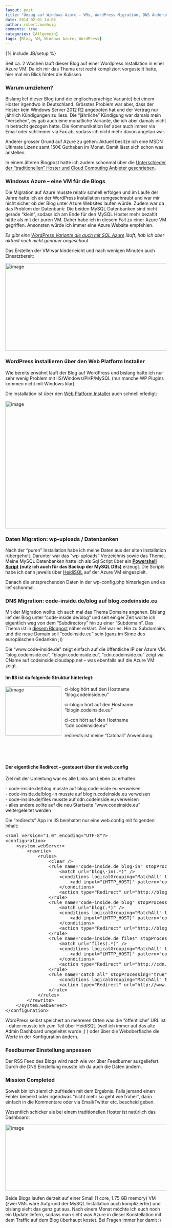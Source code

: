 ```yaml
---
layout: post
title: "Umzug auf Windows Azure – VMs, WordPress Migration, DNS Änderungen"
date: 2014-02-01 14:08
author: robert.muehsig
comments: true
categories: [Allgemein]
tags: [Blog, VM, Windows Azure, WordPress]
---
```

{% include JB/setup %}
<p>Seit ca. 2 Wochen läuft dieser Blog auf einer Wordpress Installation in einer Azure VM. Da ich mir das Thema erst recht kompliziert vorgestellt hatte, hier mal ein Blick hinter die Kulissen.</p> <h3>Warum umziehen?</h3> <p>Bislang lief dieser Blog (und die englischsprachige Variante) bei einem Hoster irgendwo in Deutschland. Grösstes Problem war aber, dass der Hoster kein Windows Server 2012 R2 angeboten hat und der Vertrag nur jährlich Kündigungen zu liess. Die “jährliche” Kündigung war damals mein “Versehen”, es gab auch eine monatliche Variante, die ich aber damals nicht in betracht gezogen hatte. Die Kommunikation lief aber auch immer via Email oder schlimmer via Fax ab, sodass ich nicht mehr davon angetan war.</p> <p>Anderer grosser Grund auf Azure zu gehen: Aktuell besitze ich eine MSDN Ultimate Lizenz samt 150€ Guthaben im Monat. Damit lässt sich schon was anstellen.</p> <p>In einem älteren Blogpost hatte ich zudem schonmal über die <a href="http://blog.codeinside.eu/2012/03/09/cloud-computing-vs-traditionelle-hoster-fr-eine-web-app/">Unterschieder der “traditionellen” Hoster und Cloud Computing Anbieter geschrieben</a>.</p> <h3>Windows Azure – eine VM für die Blogs</h3> <p>Die Migration auf Azure musste relativ schnell erfolgen und im Laufe der Jahre hatte ich an der WordPress Installation rumgeschraubt und war mir nicht sicher ob der Blog unter Azure Websites laufen würde. Zudem war da das Problem der Datenbank: Die beiden MySQL Datenbanken sind nicht gerade “klein”, sodass ich am Ende für den MySQL Hoster mehr bezahlt hätte als mit der puren VM. Daher habe ich in diesem Fall zu einer Azure VM gegriffen. Ansonsten würde ich immer eine Azure Website empfehlen.</p> <p><em>Es gibt eine <a href="http://wordpress.brandoo.pl/">WordPress Variante die auch mit SQL Azure</a> läuft, hab ich aber aktuell noch nicht genauer angeschaut.</em></p> <p>Das Erstellen der VM war kinderleicht und nach wenigen Minuten auch Einsatzbereit:</p> <p><a href="{{BASE_PATH}}/assets/wp-images/image1976.png"><img title="image" style="border-top: 0px; border-right: 0px; border-bottom: 0px; border-left: 0px; display: inline" border="0" alt="image" src="{{BASE_PATH}}/assets/wp-images/image_thumb1112.png" width="576" height="272"></a> </p> <h3>WordPress installieren über den Web Platform Installer</h3> <p>Wie bereits erwähnt läuft der Blog auf WordPress und bislang hatte ich nur sehr wenig Problem mit IIS/Windows/PHP/MySQL (nur manche WP Plugins kommen nicht mit Windows klar).</p> <p>Die Installation ist über den <a href="http://www.microsoft.com/web/downloads/platform.aspx">Web Platform Installer</a> auch schnell erledigt:</p> <p><a href="{{BASE_PATH}}/assets/wp-images/image1977.png"><img title="image" style="border-top: 0px; border-right: 0px; border-bottom: 0px; border-left: 0px; display: inline" border="0" alt="image" src="{{BASE_PATH}}/assets/wp-images/image_thumb1113.png" width="573" height="397"></a> </p> <h3>Daten Migration: wp-uploads / Datenbanken</h3> <p>Nach der “puren” Installation habe ich meine Daten aus der alten Installation rübergeholt. Darunter war das “wp-uploads” Verzeichnis sowie das Theme. Meine MySQL Datenbanken hatte ich als Sql Script über ein <a href="http://blog.codeinside.eu/2011/06/12/mysql-datenbanken-sichern-ber-powershell/"><strong>Powershell Script</strong></a>&nbsp;<strong>(nutz ich auch für das Backup der MySQL DBs)</strong> erzeugt. Die Scripts habe ich dann jeweils über <a href="http://www.heidisql.com/">HeidiSQL</a> auf der Azure VM eingespielt.</p> <p>Danach die entsprechenden Daten in der wp-config.php hinterlegen und es lief schonmal.</p> <h3>DNS Migration: code-inside.de/blog auf blog.codeinside.eu</h3> <p>Mit der Migration wollte ich auch mal das Thema Domains angehen. Bislang lief der Blog unter “code-inside.de/blog” und seit einiger Zeit wollte ich eigentlich weg von dem “Subdirectory” hin zu einer “Subdomain”. Das Thema ist in <a href="http://blog.codeinside.eu/2013/04/08/subdomain-vs-subdirectory/">diesem Blogpost</a> näher erklärt. Ziel war es: Hin zu Subdomains und die neue Domain soll “codeinside.eu” sein (ganz im Sinne des europäischen Gedanken ;))</p> <p> Die “www.code-inside.de” zeigt einfach auf die öffentliche IP der Azure VM. “blog.codeinside.eu”, “blogin.codeinside.eu”, “cdn.codeinside.eu” zeigt via CName auf codeinside.cloudapp.net – was ebenfalls auf die Azure VM zeigt. </p> <h4> Im IIS ist da folgende Struktur hinterlegt:</h4> <p><a href="{{BASE_PATH}}/assets/wp-images/image1978.png"><img title="image" style="border-top: 0px; border-right: 0px; border-bottom: 0px; margin: 0px 10px 0px 0px; border-left: 0px; display: inline" border="0" alt="image" src="{{BASE_PATH}}/assets/wp-images/image_thumb1114.png" width="175" align="left" height="153"></a> </p> <p>ci-blog hört auf den Hostname “blog.codeinside.eu”</p> <p>ci-blogin hört auf den Hostname “blogin.codeinside.eu”</p> <p>ci-cdn hört auf den Hostname “cdn.codeinside.eu”</p> <p>redirects ist meine “Catchall” Anwendung</p> <p>&nbsp;</p> <p>&nbsp;</p> <h4>Der eigentliche Redirect – gesteuert über die web.config</h4> <p>Ziel mit der Umleitung war es alle Links am Leben zu erhalten:</p> <p>- code-inside.de/blog musste auf blog.codeinside.eu verweisen<br>- code-inside.de/blog-in musste auf blogin.codeinside.eu verweisen<br>- code-inside.de/files musste auf cdn.codeinside.eu verweisen<br>- alles andere sollte auf die neu Startseite “www.codeinside.eu” weitergeleitet werden</p> <p>Die “redirects” App im IIS beinhaltet nur eine web.config mit folgenden Inhalt:</p><pre class="brush: csharp; auto-links: true; collapse: false; first-line: 1; gutter: true; html-script: false; light: false; ruler: false; smart-tabs: true; tab-size: 4; toolbar: true;">&lt;?xml version="1.0" encoding="UTF-8"?&gt;
&lt;configuration&gt;
    &lt;system.webServer&gt;
        &lt;rewrite&gt;
            &lt;rules&gt;
                &lt;clear /&gt;
                &lt;rule name="code-inside.de blog-in" stopProcessing="true"&gt;
                    &lt;match url="blog\-in(.*)" /&gt;
                    &lt;conditions logicalGrouping="MatchAll" trackAllCaptures="false"&gt;
                        &lt;add input="{HTTP_HOST}" pattern="code-inside.de" /&gt;
                    &lt;/conditions&gt;
                    &lt;action type="Redirect" url="http://blogin.codeinside.eu{R:1}" redirectType="Permanent" /&gt;
                &lt;/rule&gt;
                &lt;rule name="code-inside.de blog" stopProcessing="true"&gt;
                    &lt;match url="blog(.*)" /&gt;
                    &lt;conditions logicalGrouping="MatchAll" trackAllCaptures="false"&gt;
                        &lt;add input="{HTTP_HOST}" pattern="code-inside.de" /&gt;
                    &lt;/conditions&gt;
                    &lt;action type="Redirect" url="http://blog.codeinside.eu{R:1}" redirectType="Permanent" /&gt;
                &lt;/rule&gt;
                &lt;rule name="code-inside.de files" stopProcessing="true"&gt;
                    &lt;match url="files(.*)" /&gt;
                    &lt;conditions logicalGrouping="MatchAll" trackAllCaptures="false"&gt;
                        &lt;add input="{HTTP_HOST}" pattern="code-inside.de" /&gt;
                    &lt;/conditions&gt;
                    &lt;action type="Redirect" url="http://cdn.codeinside.eu/files{R:1}" redirectType="Permanent" /&gt;
                &lt;/rule&gt;
                &lt;rule name="catch all" stopProcessing="true"&gt;
                    &lt;conditions logicalGrouping="MatchAll" trackAllCaptures="false" /&gt;
                    &lt;action type="Redirect" url="http://www.codeinside.eu" /&gt;
                &lt;/rule&gt;
            &lt;/rules&gt;
        &lt;/rewrite&gt;
    &lt;/system.webServer&gt;
&lt;/configuration&gt;
</pre>
<p>WordPress selbst speichert an mehreren Orten was die “öffentliche” URL ist – daher musste ich zum Teil über HeidiSQL (weil ich immer auf das alte Admin Dashboard umgeleitet wurde ;) ) oder über die Weboberfläche die Werte in der Konfiguration ändern. </p>
<h3>Feedburner Einstellung anpassen</h3>
<p>Der RSS Feed des Blogs wird nach wie vor über Feedburner ausgeliefert. Durch die DNS Einstellung musste ich da auch die Daten ändern.</p>
<h3>Mission Completed</h3>
<p>Soweit bin ich ziemlich zufrieden mit dem Ergebnis. Falls jemand einen Fehler bemerkt oder irgendwas “nicht mehr so geht wie früher”, dann einfach in die Kommentare oder via Email/Twitter etc. bescheid geben.</p>
<p>Wesentlich schicker als bei einem traditionellen Hoster ist natürlich das Dashboard:</p>
<p><a href="{{BASE_PATH}}/assets/wp-images/image1979.png"><img title="image" style="border-top: 0px; border-right: 0px; border-bottom: 0px; border-left: 0px; display: inline" border="0" alt="image" src="{{BASE_PATH}}/assets/wp-images/image_thumb1115.png" width="578" height="206"></a> </p>
<p>Beide Blogs laufen derzeit auf einer Small (1 core, 1.75 GB memory) VM (zwei VMs wäre Aufgrund der MySQL Installation auch komplizierter) und bislang sieht das ganz gut aus. Nach einem Monat möchte ich euch noch ein Update liefern, sodass man sieht was Azure in dieser Konstellation mit dem Traffic auf dem Blog überhaupt kostet. Bei Fragen immer her damit :)</p>
